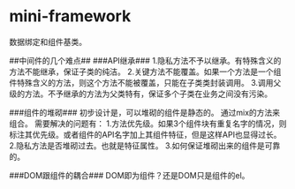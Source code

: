 mini-framework
==============

数据绑定和组件基类。


##中间件的几个难点##
###API继承###
1.隐私方法不予以继承。有特殊含义的方法不能继承，保证子类的纯洁。
2.关键方法不能覆盖。如果一个方法是一个组件特殊含义的方法，则这个方法不能被覆盖，只能在子类类封装调用。
3.调用父级的方法。不予继承的方法为父类特有，保证多个子类在业务之间没有污染。

###组件的堆砌###
初步设计是，可以堆砌的组件是静态的。
通过mix的方法来组合。
需要解决的问题有：
1.方法优先级。如果3个组件块有重复名字的情况，则标注其优先级。或者组件的API名字加上其组件特征，但是这样API也显得过长。
2.隐私方法是否堆砌过去。也就是特征属性。
3.如何保证堆砌出来的组件是可靠的。

###DOM跟组件的耦合###
DOM即为组件？还是DOM只是组件的el。







